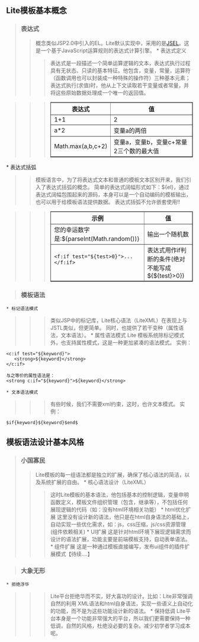 ## Lite模板基本概念 ##
> ### 表达式 ###
> > 概念类似JSP2.0中引入的EL。Lite默认实现中，采用的是[JSEL](http://code.google.com/p/lite/wiki/JSEL)。这是一个基于JavaScript运算规则的表达式计算引擎。
    * 表达式定义
> > > 表达式是一段描述一个简单运算逻辑的文本，表达式执行过程具有无状态、只读的基本特征。他包含，变量，常量，运算符（函数调用也可以封装成一种特殊的操作符）三种基本元素；表达式执行(求值)时，他从上下文读取若干变量或者常量，并将这些原始数据处理成一个唯一的返回值。

<blockquote><blockquote><blockquote>
<table border='1'>
<tr><th> 表达式 </th><th> 值 </th></tr>
<tr><td>1+1     </td><td>  2  </td></tr>
<tr><td>a*2     </td><td> 变量a的两倍</td></tr>
<tr><td>Math.max(a,b,c+2) </td><td> 变量a，变量b，变量c+常量2三个数的最大值</td></tr></table></blockquote></blockquote></blockquote>
  * 表达式括弧

> > 模板语言中，为了将表达式文本和普通的模板文本区别开来，我们引入了表达式括弧的概念。
> > 简单的表达式阔幅形式如下：${el}，通过表达式阔幅包围起来的源码，本身可以是一个自动编码的模板输出，也可以用于给模板语法提供数据。
> > 表达式括弧不允许嵌套使用!!

<blockquote><blockquote><blockquote>
<table border='1'>
<tr><th> 示例 </th><th> 值 </th></tr>
<tr><td>您的幸运数字是:${parseInt(Math.random())}</td>
<td> 输出一个随机数</td>
</tr>
<tr><td>
<pre><code>&lt;f:if test="${test&gt;0}"&gt;...&lt;/f:if&gt;<br>
</code></pre>
</td>
<td> 表达式用作if判断的条件(绝对不能写成${${test}>0})</td></tr></table></blockquote></blockquote></blockquote>


> ### 模板语法 ###
    * 标记语法模式
> > > 类似JSP中的标记库，Lite核心语法（LiteXML）在表现上与JSTL类似，但更简单。
> > > 同时，也提供了若干变种（属性语法，文本语法）。
    * 属性语法模式
> > > Lite 模板系统除标记模式外，也支持属性模式，这是一种更加紧凑的语法模式。
> > > 实例：
```
<c:if test="${keyword}">
   <strong>${keyword}</strong>
</c:if>

与之等价的属性语法是：
<strong c:if="${keyword}">${keyword}</strong>
```
    * 文本语法模式
> > > 有些时候，我们不需要xml约束，这时，也许文本模式。
> > > 实例：
```
$if{keyword}${keyword}$end$
```


## 模板语法设计基本风格 ##


> ### 小国寡民 ###
> > Lite模板的每一组语法都是独立的扩展，确保了核心语法的简洁，以及系统扩展的自由。
    * 核心语法设计（LiteXML）
> > > 这时Lite模板的基本语法，他包括基本的控制逻辑，变量申明函数定义，模板文件组织管理（包含，继承等），不包括任何展现逻辑的代码（如：没有html环境相关功能）
    * html优化扩展
> > > 这里没有设计新的语法，他只是在html自身语法的基础上，自动实现一些优化需求，如：js，css压缩，js/css资源管理(组件依赖相关)
    * UI扩展
> > > 这是针对html环境下展现逻辑需求而设计的语法扩展，功能主要是前端模板支持，自动表单语法。
    * 组件扩展
> > > 这是一种通过模板直接编写，发布ui组件的插件扩展模式【待续....】

> ### 大象无形 ###
    * 拒绝浮华
> > > Lite平台拒绝华而不实，好大喜功的设计。比如：Lite非常强调自然的利用 XML语法和html自身语法，实现一些语义上自动化的功能，而不是为这些功能设计新的语法。
    * 保持低调
> > > Lite平台本身是一个功能非常强大的平台，所以我们更需要保持一种低调，自然的风格，杜绝没必要的复杂。减少初学者学习成本呢。
